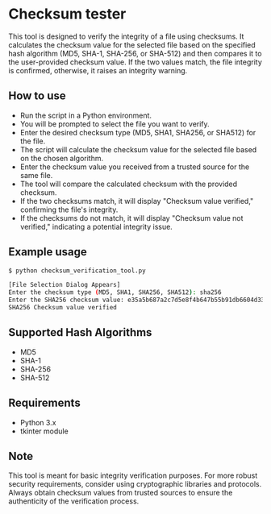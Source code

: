 
# Checksum tester

This tool is designed to verify the integrity of a file using checksums. It calculates the checksum value for the selected file based on the specified hash algorithm (MD5, SHA-1, SHA-256, or SHA-512) and then compares it to the user-provided checksum value. If the two values match, the file integrity is confirmed, otherwise, it raises an integrity warning.


## How to use

 - Run the script in a Python environment.
 - You will be prompted to select the file you want to verify.
 - Enter the desired checksum type (MD5, SHA1, SHA256, or SHA512) for the file.
 - The script will calculate the checksum value for the selected file based on the chosen algorithm.
 - Enter the checksum value you received from a trusted source for the same file.
 - The tool will compare the calculated checksum with the provided checksum.
 - If the two checksums match, it will display "Checksum value verified," confirming the file's integrity.
 - If the checksums do not match, it will display "Checksum value not verified," indicating a potential integrity issue.


## Example usage

```bash
$ python checksum_verification_tool.py

[File Selection Dialog Appears]
Enter the checksum type (MD5, SHA1, SHA256, SHA512): sha256
Enter the SHA256 checksum value: e35a5b687a2c7d5e8f4b647b55b91db6604d3368455016a3210f1b6072390b4c
SHA256 Checksum value verified

```


## Supported Hash Algorithms

- MD5
- SHA-1
- SHA-256
- SHA-512

## Requirements

- Python 3.x
- tkinter module


## Note

This tool is meant for basic integrity verification purposes. For more robust security requirements, consider using cryptographic libraries and protocols. Always obtain checksum values from trusted sources to ensure the authenticity of the verification process.
